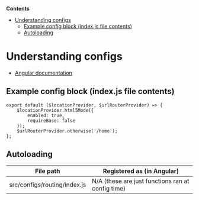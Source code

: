 <!-- START doctoc generated TOC please keep comment here to allow auto update -->
<!-- DON'T EDIT THIS SECTION, INSTEAD RE-RUN doctoc TO UPDATE -->
**Contents**

- [Understanding configs](#markdown-header-understanding-configs)
    - [Example config block (index.js file contents)](#markdown-header-example-config-block-indexjs-file-contents)
    - [Autoloading](#markdown-header-autoloading)

<!-- END doctoc generated TOC please keep comment here to allow auto update -->

# Understanding configs

* [Angular documentation](https://docs.angularjs.org/guide/module#configuration-blocks)

## Example config block (index.js file contents)

```
export default ($locationProvider, $urlRouterProvider) => {
    $locationProvider.html5Mode({
        enabled: true,
        requireBase: false
    });
    $urlRouterProvider.otherwise('/home');
};
```
## Autoloading

|File path|Registered as (in Angular)|
|---|---|
|src/configs/routing/index.js|N/A (these are just functions ran at config time)|
